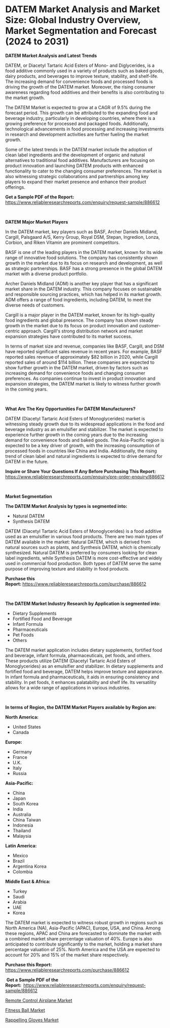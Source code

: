 <p><h1>DATEM Market Analysis and Market Size: Global Industry Overview, Market Segmentation and Forecast (2024 to 2031)</h1></p><p><strong>DATEM Market Analysis and Latest Trends</strong></p>
<p><p>DATEM, or Diacetyl Tartaric Acid Esters of Mono- and Diglycerides, is a food additive commonly used in a variety of products such as baked goods, dairy products, and beverages to improve texture, stability, and shelf-life. The increasing demand for convenience foods and processed foods is driving the growth of the DATEM market. Moreover, the rising consumer awareness regarding food additives and their benefits is also contributing to the market growth.</p><p>The DATEM Market is expected to grow at a CAGR of 9.5% during the forecast period. This growth can be attributed to the expanding food and beverage industry, particularly in developing countries, where there is a growing preference for processed and packaged foods. Additionally, technological advancements in food processing and increasing investments in research and development activities are further fueling the market growth.</p><p>Some of the latest trends in the DATEM market include the adoption of clean label ingredients and the development of organic and natural alternatives to traditional food additives. Manufacturers are focusing on product innovation and launching DATEM products with enhanced functionality to cater to the changing consumer preferences. The market is also witnessing strategic collaborations and partnerships among key players to expand their market presence and enhance their product offerings.</p></p>
<p><strong>Get a Sample PDF of the Report:&nbsp;</strong> <a href="https://www.reliableresearchreports.com/enquiry/request-sample/886612">https://www.reliableresearchreports.com/enquiry/request-sample/886612</a></p>
<p>&nbsp;</p>
<p><strong>DATEM Major Market Players</strong></p>
<p><p>In the DATEM market, key players such as BASF, Archer Daniels Midland, Cargill, Palsgaard A/S, Kerry Group, Royal DSM, Stepan, Ingredion, Lonza, Corbion, and Riken Vitamin are prominent competitors.</p><p>BASF is one of the leading players in the DATEM market, known for its wide range of innovative food solutions. The company has consistently shown growth in the market due to its focus on research and development, as well as strategic partnerships. BASF has a strong presence in the global DATEM market with a diverse product portfolio.</p><p>Archer Daniels Midland (ADM) is another key player that has a significant market share in the DATEM industry. This company focuses on sustainable and responsible sourcing practices, which has helped in its market growth. ADM offers a range of food ingredients, including DATEM, to meet the diverse needs of customers.</p><p>Cargill is a major player in the DATEM market, known for its high-quality food ingredients and global presence. The company has shown steady growth in the market due to its focus on product innovation and customer-centric approach. Cargill's strong distribution network and market expansion strategies have contributed to its market success.</p><p>In terms of market size and revenue, companies like BASF, Cargill, and DSM have reported significant sales revenue in recent years. For example, BASF reported sales revenue of approximately $82 billion in 2020, while Cargill reported sales of around $114 billion. These companies are expected to show further growth in the DATEM market, driven by factors such as increasing demand for convenience foods and changing consumer preferences. As companies continue to invest in product innovation and expansion strategies, the DATEM market is likely to witness further growth in the coming years.</p></p>
<p>&nbsp;</p>
<p><strong>What Are The Key Opportunities For DATEM Manufacturers?</strong></p>
<p><p>DATEM (Diacetyl Tartaric Acid Esters of Monoglycerides) market is witnessing steady growth due to its widespread applications in the food and beverage industry as an emulsifier and stabilizer. The market is expected to experience further growth in the coming years due to the increasing demand for convenience foods and baked goods. The Asia-Pacific region is expected to be a key driver of growth, with the increasing consumption of processed foods in countries like China and India. Additionally, the rising trend of clean label and natural ingredients is expected to drive demand for DATEM in the future.</p></p>
<p><strong>Inquire or Share Your Questions If Any Before Purchasing This Report:</strong> <a href="https://www.reliableresearchreports.com/enquiry/pre-order-enquiry/886612">https://www.reliableresearchreports.com/enquiry/pre-order-enquiry/886612</a></p>
<p>&nbsp;</p>
<p><strong>Market Segmentation</strong></p>
<p><strong>The DATEM Market Analysis by types is segmented into:</strong></p>
<p><ul><li>Natural DATEM</li><li>Synthesis DATEM</li></ul></p>
<p><p>DATEM (Diacetyl Tartaric Acid Esters of Monoglycerides) is a food additive used as an emulsifier in various food products. There are two main types of DATEM available in the market: Natural DATEM, which is derived from natural sources such as plants, and Synthesis DATEM, which is chemically synthesized. Natural DATEM is preferred by consumers looking for clean label ingredients, while Synthesis DATEM is more cost-effective and widely used in commercial food production. Both types of DATEM serve the same purpose of improving texture and stability in food products.</p></p>
<p><strong>Purchase this Report:&nbsp;</strong><a href="https://www.reliableresearchreports.com/purchase/886612">https://www.reliableresearchreports.com/purchase/886612</a></p>
<p>&nbsp;</p>
<p><strong>The DATEM Market Industry Research by Application is segmented into:</strong></p>
<p><ul><li>Dietary Supplements</li><li>Fortified Food and Beverage</li><li>Infant Formula</li><li>Pharmaceuticals</li><li>Pet Foods</li><li>Others</li></ul></p>
<p><p>The DATEM market application includes dietary supplements, fortified food and beverage, infant formula, pharmaceuticals, pet foods, and others. These products utilize DATEM (Diacetyl Tartaric Acid Esters of Monoglycerides) as an emulsifier and stabilizer. In dietary supplements and fortified food and beverage, DATEM helps improve texture and appearance. In infant formula and pharmaceuticals, it aids in ensuring consistency and stability. In pet foods, it enhances palatability and shelf life. Its versatility allows for a wide range of applications in various industries.</p></p>
<p>&nbsp;</p>
<p><strong>In terms of Region, the DATEM Market Players available by Region are:</strong></p>
<p>
    <p> <strong> North America: </strong>
        <ul>
            <li>United States</li>
            <li>Canada</li>
        </ul>
        </p> 
    <p> <strong> Europe: </strong>
        <ul>
            <li>Germany</li>
            <li>France</li>
            <li>U.K.</li>
            <li>Italy</li>
            <li>Russia</li>
        </ul>
        </p> 
    <p> <strong> Asia-Pacific: </strong>
        <ul>
            <li>China</li>
            <li>Japan</li>
            <li>South Korea</li>
            <li>India</li>
            <li>Australia</li>
            <li>China Taiwan</li>
            <li>Indonesia</li>
            <li>Thailand</li>
            <li>Malaysia</li>
        </ul>
        </p> 
    <p> <strong> Latin America: </strong>
        <ul>
            <li>Mexico</li>
            <li>Brazil</li>
            <li>Argentina Korea</li>
            <li>Colombia</li>
        </ul>
        </p> 
    <p> <strong> Middle East & Africa: </strong>
        <ul>
            <li>Turkey</li>
            <li>Saudi</li>
            <li>Arabia</li>
            <li>UAE</li>
            <li>Korea</li>
        </ul>
    </p>
    </p>
<p><p>The DATEM market is expected to witness robust growth in regions such as North America (NA), Asia-Pacific (APAC), Europe, USA, and China. Among these regions, APAC and China are forecasted to dominate the market with a combined market share percentage valuation of 40%. Europe is also anticipated to contribute significantly to the market, holding a market share percentage valuation of 25%. North America and the USA are expected to account for 20% and 15% of the market share respectively.</p></p>
<p><strong>Purchase this Report: </strong><a href="https://www.reliableresearchreports.com/purchase/886612">https://www.reliableresearchreports.com/purchase/886612</a></p>
<p>&nbsp;<strong>Get a Sample PDF of the Report:&nbsp;&nbsp;</strong><a href="https://www.reliableresearchreports.com/enquiry/request-sample/886612">https://www.reliableresearchreports.com/enquiry/request-sample/886612</a></p>
<p><strong></strong></p>
<p><p><a href="https://view.publitas.com/reportprime-1/remote-control-airplane-market-research-report-forecasted-for-period-from-2023-2030-by-market-type-market-application-and-region/">Remote Control Airplane Market</a></p><p><a href="https://view.publitas.com/reportprime-1/fitness-ball-market-size-and-examines-its-market-scope-with-a-primary-focus-on-growth-opportunities-and-forecasted-trends-spanning-from-2023-to-2030/">Fitness Ball Market</a></p><p><a href="https://view.publitas.com/reportprime-1/rappelling-gloves-market-analysis-examines-its-scope-on-growth-opportunities-and-forecasted-trends-spanning-from-2023-to-2030/">Rappelling Gloves Market</a></p></p>